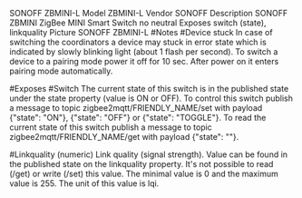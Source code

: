 SONOFF ZBMINI-L
Model	ZBMINI-L
Vendor	SONOFF
Description	SONOFF ZBMINI ZigBee MINI Smart Switch no neutral
Exposes	switch (state), linkquality
Picture	SONOFF ZBMINI-L
#Notes
#Device stuck
In case of switching the coordinators a device may stuck in error state which is indicated by slowly blinking light (about 1 flash per second). To switch a device to a pairing mode power it off for 10 sec. After power on it enters pairing mode automatically.

#Exposes
#Switch
The current state of this switch is in the published state under the state property (value is ON or OFF). To control this switch publish a message to topic zigbee2mqtt/FRIENDLY_NAME/set with payload {"state": "ON"}, {"state": "OFF"} or {"state": "TOGGLE"}. To read the current state of this switch publish a message to topic zigbee2mqtt/FRIENDLY_NAME/get with payload {"state": ""}.

#Linkquality (numeric)
Link quality (signal strength). Value can be found in the published state on the linkquality property. It's not possible to read (/get) or write (/set) this value. The minimal value is 0 and the maximum value is 255. The unit of this value is lqi.